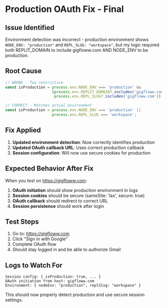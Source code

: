 # Production OAuth Fix - Final

## Issue Identified
Environment detection was incorrect - production environment shows `NODE_ENV: "production"` and `REPL_SLUG: "workspace"`, but my logic required both REPLIT_DOMAIN to include gigfloww.com AND NODE_ENV to be production.

## Root Cause
```typescript
// WRONG - Too restrictive
const isProduction = process.env.NODE_ENV === 'production' && 
                     (process.env.REPLIT_DOMAIN?.includes('gigfloww.com') || 
                      process.env.REPL_SLUG?.includes('gigfloww.com'));

// CORRECT - Matches actual environment
const isProduction = process.env.NODE_ENV === 'production' || 
                     process.env.REPL_SLUG === 'workspace';
```

## Fix Applied
1. **Updated environment detection**: Now correctly identifies production
2. **Updated OAuth callback URL**: Uses correct production callback
3. **Session configuration**: Will now use secure cookies for production

## Expected Behavior After Fix
When you test on https://gigfloww.com:

1. **OAuth initiation** should show production environment in logs
2. **Session cookies** should be secure (sameSite: 'lax', secure: true)
3. **OAuth callback** should redirect to correct URL
4. **Session persistence** should work after login

## Test Steps
1. Go to: https://gigfloww.com
2. Click "Sign in with Google"
3. Complete OAuth flow
4. Should stay logged in and be able to authorize Gmail

## Logs to Watch For
```
Session config: { isProduction: true, ... }
OAuth initiation from host: gigfloww.com
Environment: { nodeEnv: "production", replSlug: "workspace" }
```

This should now properly detect production and use secure session settings.